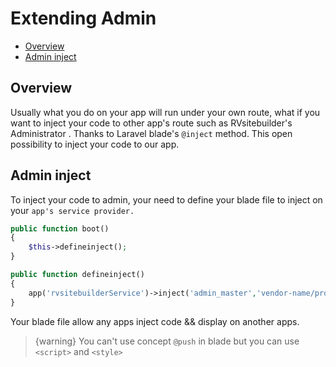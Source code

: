 # Extending Admin

- [Overview](#overview)
- [Admin inject](#admin-inject)

## Overview

Usually what you do on your app will run under your own route, what if you want to inject your code to other app's route such as RVsitebuilder's Administrator . Thanks to Laravel blade's `@inject` method. This open possibility to inject your code to our app.

## Admin inject

To inject your code to admin, your need to define your blade file to inject on your `app's service provider.`

```php
public function boot()
{
    $this->defineinject();
}

public function defineinject()
{
    app('rvsitebuilderService')->inject('admin_master','vendor-name/project-name::your blade file');
}
```
Your blade file allow any apps inject code && display on another apps.

>{warning} You can't use concept `@push` in blade but you can use 
` <script>` and `<style>` 